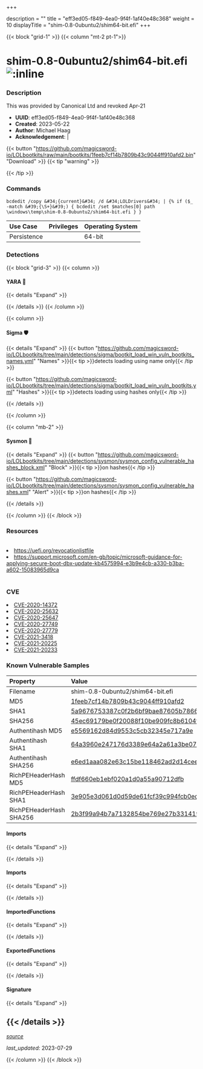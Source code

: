 +++

description = ""
title = "eff3ed05-f849-4ea0-9f4f-1af40e48c368"
weight = 10
displayTitle = "shim-0.8-0ubuntu2/shim64-bit.efi"
+++


{{< block "grid-1" >}}
{{< column "mt-2 pt-1">}}


# shim-0.8-0ubuntu2/shim64-bit.efi ![:inline](/images/twitter_verified.png) 


### Description

This was provided by Canonical Ltd and revoked Apr-21
- **UUID**: eff3ed05-f849-4ea0-9f4f-1af40e48c368
- **Created**: 2023-05-22
- **Author**: Michael Haag
- **Acknowledgement**:  | [](https://twitter.com/)

{{< button "https://github.com/magicsword-io/LOLbootkits/raw/main/bootkits/1feeb7cf14b7809b43c9044ff910afd2.bin" "Download" >}}
{{< tip "warning" >}}

{{< /tip >}}

### Commands

```
bcdedit /copy &#34;{current}&#34; /d &#34;LOLDrivers&#34; | {% if ($_ -match &#39;{\S+}&#39;) { bcdedit /set $matches[0] path \windows\temp\shim-0.8-0ubuntu2/shim64-bit.efi } }
```


| Use Case | Privileges | Operating System | 
|:---- | ---- | ---- |
| Persistence |  | 64-bit |



### Detections


{{< block "grid-3" >}}
{{< column >}}
#### YARA 🏹
{{< details "Expand" >}}

{{< /details >}}
{{< /column >}}



{{< column >}}

#### Sigma 🛡️
{{< details "Expand" >}}
{{< button "https://github.com/magicsword-io/LOLbootkits/tree/main/detections/sigma/bootkit_load_win_vuln_bootkits_names.yml" "Names" >}}{{< tip >}}detects loading using name only{{< /tip >}} 


{{< button "https://github.com/magicsword-io/LOLbootkits/tree/main/detections/sigma/bootkit_load_win_vuln_bootkits.yml" "Hashes" >}}{{< tip >}}detects loading using hashes only{{< /tip >}} 

{{< /details >}}

{{< /column >}}


{{< column "mb-2" >}}

#### Sysmon 🔎
{{< details "Expand" >}}
{{< button "https://github.com/magicsword-io/LOLbootkits/tree/main/detections/sysmon/sysmon_config_vulnerable_hashes_block.xml" "Block" >}}{{< tip >}}on hashes{{< /tip >}} 

{{< button "https://github.com/magicsword-io/LOLbootkits/tree/main/detections/sysmon/sysmon_config_vulnerable_hashes.xml" "Alert" >}}{{< tip >}}on hashes{{< /tip >}} 

{{< /details >}}

{{< /column >}}
{{< /block >}}


### Resources
<br>
<li><a href="https://uefi.org/revocationlistfile">https://uefi.org/revocationlistfile</a></li>
<li><a href="https://support.microsoft.com/en-gb/topic/microsoft-guidance-for-applying-secure-boot-dbx-update-kb4575994-e3b9e4cb-a330-b3ba-a602-15083965d9ca">https://support.microsoft.com/en-gb/topic/microsoft-guidance-for-applying-secure-boot-dbx-update-kb4575994-e3b9e4cb-a330-b3ba-a602-15083965d9ca</a></li>
<br>

### CVE

<li><a href="https://cve.mitre.org/cgi-bin/cvename.cgi?name=CVE-2020-14372">CVE-2020-14372</a></li>
<li><a href="https://cve.mitre.org/cgi-bin/cvename.cgi?name=CVE-2020-25632">CVE-2020-25632</a></li>
<li><a href="https://cve.mitre.org/cgi-bin/cvename.cgi?name=CVE-2020-25647">CVE-2020-25647</a></li>
<li><a href="https://cve.mitre.org/cgi-bin/cvename.cgi?name=CVE-2020-27749">CVE-2020-27749</a></li>
<li><a href="https://cve.mitre.org/cgi-bin/cvename.cgi?name=CVE-2020-27779">CVE-2020-27779</a></li>
<li><a href="https://cve.mitre.org/cgi-bin/cvename.cgi?name=CVE-2021-3418">CVE-2021-3418</a></li>
<li><a href="https://cve.mitre.org/cgi-bin/cvename.cgi?name=CVE-2021-20225">CVE-2021-20225</a></li>
<li><a href="https://cve.mitre.org/cgi-bin/cvename.cgi?name=CVE-2021-20233">CVE-2021-20233</a></li>

### Known Vulnerable Samples

| Property           | Value |
|:-------------------|:------|
| Filename           | shim-0.8-0ubuntu2/shim64-bit.efi |
| MD5                | [1feeb7cf14b7809b43c9044ff910afd2](https://www.virustotal.com/gui/file/1feeb7cf14b7809b43c9044ff910afd2) |
| SHA1               | [5a9676753387c0f2b6bf9bae87605b78667df8f1](https://www.virustotal.com/gui/file/5a9676753387c0f2b6bf9bae87605b78667df8f1) |
| SHA256             | [45ec69179be0f20088f10be909fc8b6104f85607db0a556482fee9384eb4d52b](https://www.virustotal.com/gui/file/45ec69179be0f20088f10be909fc8b6104f85607db0a556482fee9384eb4d52b) |
| Authentihash MD5   | [e5569162d84d9553c5cb32345e717a9e](https://www.virustotal.com/gui/search/authentihash%253Ae5569162d84d9553c5cb32345e717a9e) |
| Authentihash SHA1  | [64a3960e247176d3389e64a2a61a3be0782dde88](https://www.virustotal.com/gui/search/authentihash%253A64a3960e247176d3389e64a2a61a3be0782dde88) |
| Authentihash SHA256| [e6ed1aaa082e63c15be118462ad2d14cee3bd9cdd81db5c8801b33ade2183d50](https://www.virustotal.com/gui/search/authentihash%253Ae6ed1aaa082e63c15be118462ad2d14cee3bd9cdd81db5c8801b33ade2183d50) |
| RichPEHeaderHash MD5   | [ffdf660eb1ebf020a1d0a55a90712dfb](https://www.virustotal.com/gui/search/rich_pe_header_hash%253Affdf660eb1ebf020a1d0a55a90712dfb) |
| RichPEHeaderHash SHA1  | [3e905e3d061d0d59de61fcf39c994fcb0ec1bab3](https://www.virustotal.com/gui/search/rich_pe_header_hash%253A3e905e3d061d0d59de61fcf39c994fcb0ec1bab3) |
| RichPEHeaderHash SHA256| [2b3f99a94b7a7132854be769e27b331419c53989ef42f686d6f5ba09ddefefd6](https://www.virustotal.com/gui/search/rich_pe_header_hash%253A2b3f99a94b7a7132854be769e27b331419c53989ef42f686d6f5ba09ddefefd6) |


#### Imports
{{< details "Expand" >}}

{{< /details >}}
#### Imports
{{< details "Expand" >}}

{{< /details >}}
#### ImportedFunctions
{{< details "Expand" >}}

{{< /details >}}
#### ExportedFunctions
{{< details "Expand" >}}

{{< /details >}}

#### Signature
{{< details "Expand" >}}

{{< /details >}}
-----



[*source*](https://github.com/magicsword-io/LOLbootkits/tree/main/yaml/eff3ed05-f849-4ea0-9f4f-1af40e48c368.yaml)

*last_updated:* 2023-07-29








{{< /column >}}
{{< /block >}}

